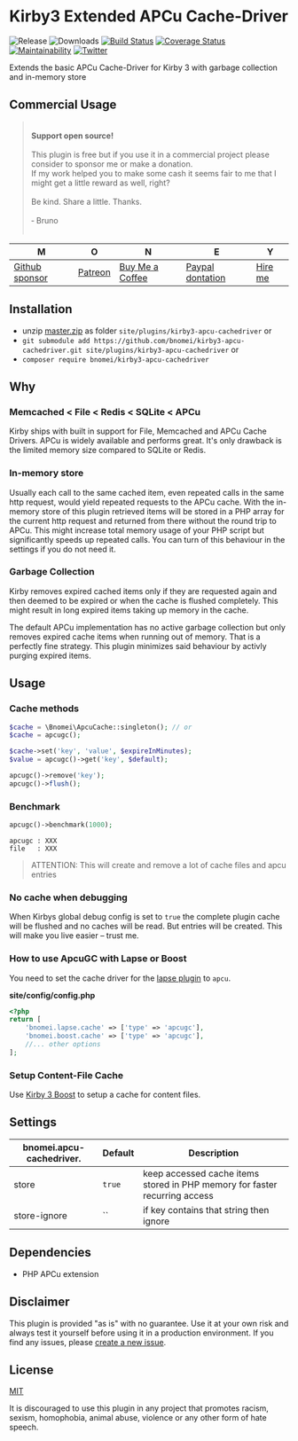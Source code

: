 # Kirby3 Extended APCu Cache-Driver

![Release](https://flat.badgen.net/packagist/v/bnomei/kirby3-apcu-cachedriver?color=ae81ff)
![Downloads](https://flat.badgen.net/packagist/dt/bnomei/kirby3-apcu-cachedriver?color=272822)
[![Build Status](https://flat.badgen.net/travis/bnomei/kirby3-apcu-cachedriver)](https://travis-ci.com/bnomei/kirby3-apcu-cachedriver)
[![Coverage Status](https://flat.badgen.net/coveralls/c/github/bnomei/kirby3-apcu-cachedriver)](https://coveralls.io/github/bnomei/kirby3-apcu-cachedriver)
[![Maintainability](https://flat.badgen.net/codeclimate/maintainability/bnomei/kirby3-apcu-cachedriver)](https://codeclimate.com/github/bnomei/kirby3-apcu-cachedriver)
[![Twitter](https://flat.badgen.net/badge/twitter/bnomei?color=66d9ef)](https://twitter.com/bnomei)

Extends the basic APCu Cache-Driver for Kirby 3 with garbage collection and in-memory store

## Commercial Usage

> <br>
> <b>Support open source!</b><br><br>
> This plugin is free but if you use it in a commercial project please consider to sponsor me or make a donation.<br>
> If my work helped you to make some cash it seems fair to me that I might get a little reward as well, right?<br><br>
> Be kind. Share a little. Thanks.<br><br>
> &dash; Bruno<br>
> &nbsp;

| M | O | N | E | Y |
|---|----|---|---|---|
| [Github sponsor](https://github.com/sponsors/bnomei) | [Patreon](https://patreon.com/bnomei) | [Buy Me a Coffee](https://buymeacoff.ee/bnomei) | [Paypal dontation](https://www.paypal.me/bnomei/15) | [Hire me](mailto:b@bnomei.com?subject=Kirby) |

## Installation

- unzip [master.zip](https://github.com/bnomei/kirby3-apcu-cachedriver/archive/master.zip) as folder `site/plugins/kirby3-apcu-cachedriver` or
- `git submodule add https://github.com/bnomei/kirby3-apcu-cachedriver.git site/plugins/kirby3-apcu-cachedriver` or
- `composer require bnomei/kirby3-apcu-cachedriver`

## Why

### Memcached < File < Redis < SQLite < APCu

Kirby ships with built in support for File, Memcached and APCu Cache Drivers. APCu is widely available and performs great. It's only drawback is the limited memory size compared to SQLite or Redis.

### In-memory store

Usually each call to the same cached item, even repeated calls in the same http request, would yield repeated requests to the APCu cache. With the in-memory store of this plugin retrieved items will be stored in a PHP array for the current http request and returned from there without the round trip to APCu. This might increase total memory usage of your PHP script but significantly speeds up repeated calls. You can turn of this behaviour in the settings if you do not need it.

### Garbage Collection

Kirby removes expired cached items only if they are requested again and then deemed to be expired or when the cache is flushed completely. This might result in long expired items taking up memory in the cache. 

The default APCu implementation has no active garbage collection but only removes expired cache items when running out of memory. That is a perfectly fine strategy. This plugin minimizes said behaviour by activly purging expired items. 

## Usage

### Cache methods

```php
$cache = \Bnomei\ApcuCache::singleton(); // or
$cache = apcugc();

$cache->set('key', 'value', $expireInMinutes);
$value = apcugc()->get('key', $default);

apcugc()->remove('key');
apcugc()->flush();
```

### Benchmark

```php
apcugc()->benchmark(1000);
```

```shell script
apcugc : XXX
file   : XXX
```

> ATTENTION: This will create and remove a lot of cache files and apcu entries

### No cache when debugging

When Kirbys global debug config is set to `true` the complete plugin cache will be flushed and no caches will be read. But entries will be created. This will make you live easier – trust me.

### How to use ApcuGC with Lapse or Boost

You need to set the cache driver for the [lapse plugin](https://github.com/bnomei/kirby3-lapse) to `apcu`.

**site/config/config.php**
```php
<?php
return [
    'bnomei.lapse.cache' => ['type' => 'apcugc'],
    'bnomei.boost.cache' => ['type' => 'apcugc'],
    //... other options
];
```

### Setup Content-File Cache

Use [Kirby 3 Boost](https://github.com/bnomei/kirby3-boost) to setup a cache for content files.

## Settings

| bnomei.apcu-cachedriver.            | Default        | Description               |
|---------------------------|----------------|---------------------------|
| store | `true` | keep accessed cache items stored in PHP memory for faster recurring access  |
| store-ignore | `` | if key contains that string then ignore  |

## Dependencies

- PHP APCu extension

## Disclaimer

This plugin is provided "as is" with no guarantee. Use it at your own risk and always test it yourself before using it in a production environment. If you find any issues, please [create a new issue](https://github.com/bnomei/kirby3-apcu-cachedriver/issues/new).

## License

[MIT](https://opensource.org/licenses/MIT)

It is discouraged to use this plugin in any project that promotes racism, sexism, homophobia, animal abuse, violence or any other form of hate speech.
